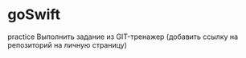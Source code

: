 # goSwift
practice
Выполнить задание из GIT-тренажер (добавить ссылку на репозиторий на личную страницу) 
